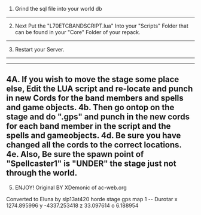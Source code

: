 1. Grind the sql file into your world db
-----------------------------------------------------------------
2. Next Put the "L70ETCBANDSCRIPT.lua" Into your "Scripts" Folder that can be found in your "Core" Folder of your repack.
-----------------------------------------------------------------
3. Restart your Server.
-----------------------------------------------------------------
-----------------------------------------------------------------
4A. If you wish to move the stage some place else, Edit the LUA script and re-locate and punch in new Cords for the band members and spells and game objects.
4b. Then go ontop on the stage and do ".gps" and punch in the new cords for each band member in the script and the spells and gameobjects.
4d. Be sure you have changed all the cords to the correct locations.
4e. Also, Be sure the spawn point of "Spellcaster1" is "UNDER" the stage just not through the world.
-----------------------------------------------------------------
5. ENJOY!
Original BY XDemonic of ac-web.org

Converted to Eluna by slp13at420
horde stage gps
map 1 -- Durotar
x 1274.895996
y -4337.253418
z 33.097614
o 6.188954
